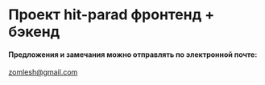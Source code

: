 # Проект hit-parad фронтенд + бэкенд

#### Предложения и замечания можно отправлять по электронной почте:
zomlesh@gmail.com
